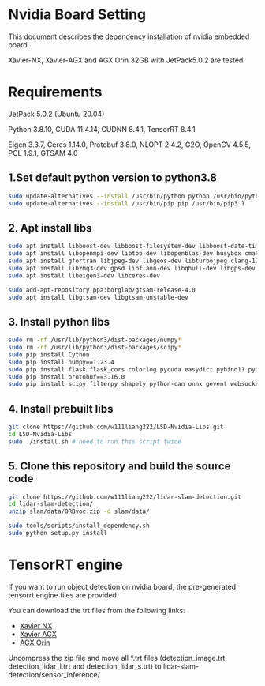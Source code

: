 # Nvidia Board Setting

This document describes the dependency installation of nvidia embedded board.

Xavier-NX, Xavier-AGX and AGX Orin 32GB with JetPack5.0.2 are tested.

# Requirements

JetPack 5.0.2 (Ubuntu 20.04)

Python 3.8.10, CUDA 11.4.14, CUDNN 8.4.1, TensorRT 8.4.1

Eigen 3.3.7, Ceres 1.14.0, Protobuf 3.8.0, NLOPT 2.4.2, G2O, OpenCV 4.5.5, PCL 1.9.1, GTSAM 4.0

## 1.Set default python version to python3.8
```bash
sudo update-alternatives --install /usr/bin/python python /usr/bin/python3.8 1
sudo update-alternatives --install /usr/bin/pip pip /usr/bin/pip3 1
```

## 2. Apt install libs
```bash
sudo apt install libboost-dev libboost-filesystem-dev libboost-date-time-dev libboost-iostreams-dev
sudo apt install libopenmpi-dev libtbb-dev libopenblas-dev busybox cmake
sudo apt install gfortran libjpeg-dev libgeos-dev libturbojpeg clang-12
sudo apt install libzmq3-dev gpsd libflann-dev libqhull-dev libgps-dev libgstrtspserver-1.0-dev
sudo apt install libeigen3-dev libceres-dev

sudo add-apt-repository ppa:borglab/gtsam-release-4.0
sudo apt install libgtsam-dev libgtsam-unstable-dev
```

## 3. Install python libs
```bash
sudo rm -rf /usr/lib/python3/dist-packages/numpy*
sudo rm -rf /usr/lib/python3/dist-packages/scipy*
sudo pip install Cython
sudo pip install numpy==1.23.4
sudo pip install flask flask_cors colorlog pycuda easydict pybind11 pyinstaller json-rpc
sudo pip install protobuf==3.16.0
sudo pip install scipy filterpy shapely python-can onnx gevent websockets zerorpc flask_socketio gevent-websocket
```

## 4. Install prebuilt libs
```bash
git clone https://github.com/w111liang222/LSD-Nvidia-Libs.git
cd LSD-Nvidia-Libs
sudo ./install.sh # need to run this script twice
```

## 5. Clone this repository and build the source code
```bash
git clone https://github.com/w111liang222/lidar-slam-detection.git
cd lidar-slam-detection/
unzip slam/data/ORBvoc.zip -d slam/data/

sudo tools/scripts/install_dependency.sh
sudo python setup.py install
```

# TensorRT engine

If you want to run object detection on nvidia board, the pre-generated tensorrt engine files are provided.

You can download the trt files from the following links:

- [Xavier NX](https://drive.google.com/file/d/1vXFOs_7U645ePXokTHyGDuZOUk_crOLc/view?usp=sharing)
- [Xavier AGX](https://drive.google.com/file/d/1TTrUVVcYJD8C3NmSpiKV7MOwp_1Z1mYa/view?usp=sharing)
- [AGX Orin](https://drive.google.com/file/d/18CqRQfm9Z_sx6gMfDSzSHu5Y2BE00hix/view?usp=sharing)

Uncompress the zip file and move all *.trt files (detection_image.trt, detection_lidar_l.trt and detection_lidar_s.trt) to lidar-slam-detection/sensor_inference/